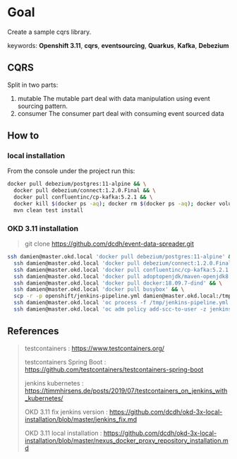 # Goal

Create a sample cqrs library.

keywords: **Openshift 3.11**, **cqrs**, **eventsourcing**, **Quarkus**, **Kafka**, **Debezium**  

## CQRS

Split in two parts:
1. mutable
The mutable part deal with data manipulation using event sourcing pattern.
1. consumer
The consumer part deal with consuming event sourced data

## How to

### local installation

From the console under the project run this:

```bash
docker pull debezium/postgres:11-alpine && \
  docker pull debezium/connect:1.2.0.Final && \
  docker pull confluentinc/cp-kafka:5.2.1 && \
  docker kill $(docker ps -aq); docker rm $(docker ps -aq); docker volume prune -f; \
  mvn clean test install
```

### OKD 3.11 installation

> git clone https://github.com/dcdh/event-data-spreader.git

```bash
ssh damien@master.okd.local 'docker pull debezium/postgres:11-alpine' && \
  ssh damien@master.okd.local 'docker pull debezium/connect:1.2.0.Final' && \
  ssh damien@master.okd.local 'docker pull confluentinc/cp-kafka:5.2.1' && \
  ssh damien@master.okd.local 'docker pull adoptopenjdk/maven-openjdk8' && \
  ssh damien@master.okd.local 'docker pull docker:18.09.7-dind' && \
  ssh damien@master.okd.local 'docker pull busybox' && \
  scp -r -p openshift/jenkins-pipeline.yml damien@master.okd.local:/tmp && \
  ssh damien@master.okd.local 'oc process -f /tmp/jenkins-pipeline.yml | oc apply -f - -n ci-cd' && \
  ssh damien@master.okd.local 'oc adm policy add-scc-to-user -z jenkins privileged -n ci-cd'
```

## References

> testcontainers : https://www.testcontainers.org/
>
> testcontainers Spring Boot : https://github.com/testcontainers/testcontainers-spring-boot
>
> jenkins kubernetes : https://timmhirsens.de/posts/2019/07/testcontainers_on_jenkins_with_kubernetes/
>
> OKD 3.11 fix jenkins version : https://github.com/dcdh/okd-3x-local-installation/blob/master/jenkins_fix.md
>
> OKD 3.11 local installation : https://github.com/dcdh/okd-3x-local-installation/blob/master/nexus_docker_proxy_repository_installation.md
> 